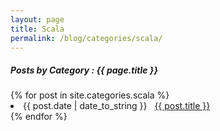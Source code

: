 ```yaml
---
layout: page
title: Scala
permalink: /blog/categories/scala/
---
```


<h5> Posts by Category : {{ page.title }} </h5>

<div class="card">
{% for post in site.categories.scala %}
 <li class="category-posts"><span>{{ post.date | date_to_string }}</span> &nbsp; <a href="{{ post.url }}">{{ post.title }}</a></li>
{% endfor %}
</div>